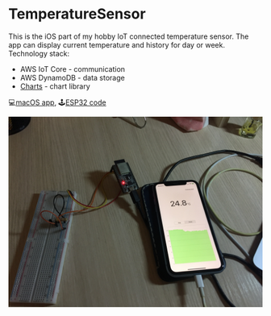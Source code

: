 # TemperatureSensor

This is the iOS part of my hobby IoT connected temperature sensor. The app can display current temperature and history for day or week.   
Technology stack:
* AWS IoT Core - communication
* AWS DynamoDB - data storage
* [Charts](https://github.com/danielgindi/Charts) - chart library

💻[macOS app](https://github.com/Banner2404/TemperatureSensorMac), 🕹[ESP32 code](https://github.com/Banner2404/TemperatureSensorESP)

![Image](https://raw.githubusercontent.com/Banner2404/TemperatureSensor/master/readme_image.JPG)
